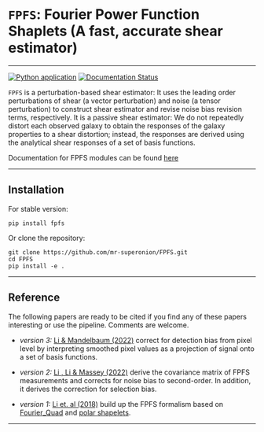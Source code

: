 # `FPFS`: Fourier Power Function Shaplets (A fast, accurate shear estimator)
----
[![Python application](https://github.com/mr-superonion/FPFS/actions/workflows/python-app.yml/badge.svg?branch=master)](https://github.com/mr-superonion/FPFS/actions/workflows/python-app.yml)
[![Documentation Status](https://readthedocs.org/projects/fpfs/badge/?version=latest)](https://fpfs.readthedocs.io/en/latest/?badge=latest)

`FPFS` is a perturbation-based shear estimator: It uses the leading order
perturbations of shear (a vector perturbation) and noise (a tensor perturbation)
to construct shear estimator and revise noise bias revision terms, respectively.
It is a passive shear estimator: We do not repeatedly distort each observed
galaxy to obtain the responses of the galaxy properties to a shear distortion;
instead, the responses are derived using the analytical shear responses of a set
of basis functions.

Documentation for FPFS modules can be found [here](https://fpfs.readthedocs.io/en/latest/)

----

## Installation

For stable version:
```shell
pip install fpfs
```

Or clone the repository:
```shell
git clone https://github.com/mr-superonion/FPFS.git
cd FPFS
pip install -e .
```
----

## Reference
The following papers are ready to be cited if you find any of these papers
interesting or use the pipeline. Comments are welcome.

+ *version 3:* [Li & Mandelbaum
  (2022)](https://ui.adsabs.harvard.edu/abs/2022arXiv220810522L/abstract)
  correct for detection bias from pixel level by interpreting smoothed pixel
  values as a projection of signal onto a set of basis functions.

+ *version 2:* [Li , Li & Massey
  (2022)](https://ui.adsabs.harvard.edu/abs/2021arXiv211001214L/abstract)
  derive the covariance matrix of FPFS measurements and corrects for noise bias
  to second-order. In addition, it derives the correction for selection bias.

+ *version 1:* [Li et. al
  (2018)](https://ui.adsabs.harvard.edu/abs/2018MNRAS.481.4445L/abstract)
  build up the FPFS formalism based on
  [Fourier_Quad](https://arxiv.org/abs/1312.5514) and [polar
  shapelets](https://arxiv.org/abs/astro-ph/0408445).
----
